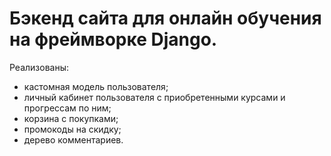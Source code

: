 # Бэкенд сайта для онлайн обучения на фреймворке Django.
Реализованы:
- кастомная модель пользователя;
- личный кабинет пользователя с приобретенными курсами и прогрессам по ним;
- корзина с покупками;
- промокоды на скидку;
- дерево комментариев.

